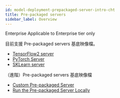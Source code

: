 ```yaml
---
id: model-deployment-prepackaged-server-intro-cht
title: Pre-packaged servers
sidebar_label: Overview
---
```


<div class="ee-only tooltip">Enterprise
  <span class="tooltiptext">Applicable to Enterprise tier only</span>
</div>

目前支援 Pre-packaged servers 基底映像檔。

- [TensorFlow2 server](model-deployment-prepackaged-server-tensorflow2-cht)
- [PyTorch Server](model-deployment-prepackaged-server-pytorch-cht)
- [SKLearn server](model-deployment-prepackaged-server-sklearn-cht)

（進階）Pre-packaged servers 基底映像檔

- [Custom Pre-packaged Server](model-deployment-prepackaged-server-custom-cht)
- [Run the Pre-packaged Server Locally](model-deployment-prepackaged-server-test-cht)

